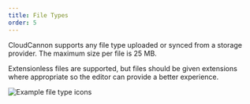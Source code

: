 ```yaml
---
title: File Types
order: 5
---
```


CloudCannon supports any file type uploaded or synced from a storage provider. The maximum size per file is 25 MB.

Extensionless files are supported, but files should be given extensions where appropriate so the editor can provide a better experience.

![Example file type icons](/img/syncing/file-types.png)